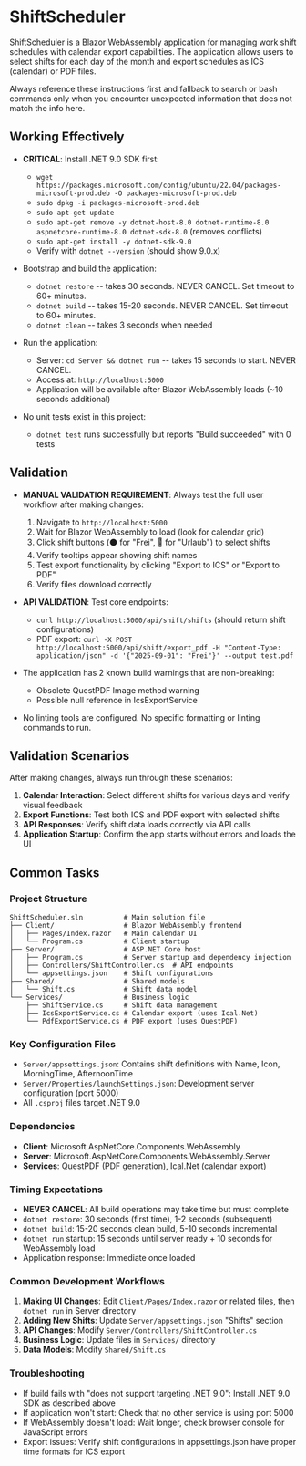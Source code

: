 # ShiftScheduler
ShiftScheduler is a Blazor WebAssembly application for managing work shift schedules with calendar export capabilities. The application allows users to select shifts for each day of the month and export schedules as ICS (calendar) or PDF files.

Always reference these instructions first and fallback to search or bash commands only when you encounter unexpected information that does not match the info here.

## Working Effectively
- **CRITICAL**: Install .NET 9.0 SDK first:
  - `wget https://packages.microsoft.com/config/ubuntu/22.04/packages-microsoft-prod.deb -O packages-microsoft-prod.deb`
  - `sudo dpkg -i packages-microsoft-prod.deb`
  - `sudo apt-get update`
  - `sudo apt-get remove -y dotnet-host-8.0 dotnet-runtime-8.0 aspnetcore-runtime-8.0 dotnet-sdk-8.0` (removes conflicts)
  - `sudo apt-get install -y dotnet-sdk-9.0`
  - Verify with `dotnet --version` (should show 9.0.x)

- Bootstrap and build the application:
  - `dotnet restore` -- takes 30 seconds. NEVER CANCEL. Set timeout to 60+ minutes.
  - `dotnet build` -- takes 15-20 seconds. NEVER CANCEL. Set timeout to 60+ minutes.
  - `dotnet clean` -- takes 3 seconds when needed

- Run the application:
  - Server: `cd Server && dotnet run` -- takes 15 seconds to start. NEVER CANCEL.
  - Access at: `http://localhost:5000`
  - Application will be available after Blazor WebAssembly loads (~10 seconds additional)

- No unit tests exist in this project:
  - `dotnet test` runs successfully but reports "Build succeeded" with 0 tests

## Validation
- **MANUAL VALIDATION REQUIREMENT**: Always test the full user workflow after making changes:
  1. Navigate to `http://localhost:5000`
  2. Wait for Blazor WebAssembly to load (look for calendar grid)
  3. Click shift buttons (⚫ for "Frei", 🌴 for "Urlaub") to select shifts
  4. Verify tooltips appear showing shift names
  5. Test export functionality by clicking "Export to ICS" or "Export to PDF"
  6. Verify files download correctly

- **API VALIDATION**: Test core endpoints:
  - `curl http://localhost:5000/api/shift/shifts` (should return shift configurations)
  - PDF export: `curl -X POST http://localhost:5000/api/shift/export_pdf -H "Content-Type: application/json" -d '{"2025-09-01": "Frei"}' --output test.pdf`

- The application has 2 known build warnings that are non-breaking:
  - Obsolete QuestPDF Image method warning
  - Possible null reference in IcsExportService

- No linting tools are configured. No specific formatting or linting commands to run.

## Validation Scenarios
After making changes, always run through these scenarios:
1. **Calendar Interaction**: Select different shifts for various days and verify visual feedback
2. **Export Functions**: Test both ICS and PDF export with selected shifts
3. **API Responses**: Verify shift data loads correctly via API calls
4. **Application Startup**: Confirm the app starts without errors and loads the UI

## Common Tasks
### Project Structure
```
ShiftScheduler.sln          # Main solution file
├── Client/                 # Blazor WebAssembly frontend
│   ├── Pages/Index.razor   # Main calendar UI
│   └── Program.cs          # Client startup
├── Server/                 # ASP.NET Core host
│   ├── Program.cs          # Server startup and dependency injection
│   ├── Controllers/ShiftController.cs  # API endpoints
│   └── appsettings.json    # Shift configurations
├── Shared/                 # Shared models
│   └── Shift.cs            # Shift data model
└── Services/               # Business logic
    ├── ShiftService.cs     # Shift data management
    ├── IcsExportService.cs # Calendar export (uses Ical.Net)
    └── PdfExportService.cs # PDF export (uses QuestPDF)
```

### Key Configuration Files
- `Server/appsettings.json`: Contains shift definitions with Name, Icon, MorningTime, AfternoonTime
- `Server/Properties/launchSettings.json`: Development server configuration (port 5000)
- All `.csproj` files target .NET 9.0

### Dependencies
- **Client**: Microsoft.AspNetCore.Components.WebAssembly
- **Server**: Microsoft.AspNetCore.Components.WebAssembly.Server
- **Services**: QuestPDF (PDF generation), Ical.Net (calendar export)

### Timing Expectations
- **NEVER CANCEL**: All build operations may take time but must complete
- `dotnet restore`: 30 seconds (first time), 1-2 seconds (subsequent)
- `dotnet build`: 15-20 seconds clean build, 5-10 seconds incremental
- `dotnet run` startup: 15 seconds until server ready + 10 seconds for WebAssembly load
- Application response: Immediate once loaded

### Common Development Workflows
1. **Making UI Changes**: Edit `Client/Pages/Index.razor` or related files, then `dotnet run` in Server directory
2. **Adding New Shifts**: Update `Server/appsettings.json` "Shifts" section
3. **API Changes**: Modify `Server/Controllers/ShiftController.cs`
4. **Business Logic**: Update files in `Services/` directory
5. **Data Models**: Modify `Shared/Shift.cs`

### Troubleshooting
- If build fails with "does not support targeting .NET 9.0": Install .NET 9.0 SDK as described above
- If application won't start: Check that no other service is using port 5000
- If WebAssembly doesn't load: Wait longer, check browser console for JavaScript errors
- Export issues: Verify shift configurations in appsettings.json have proper time formats for ICS export